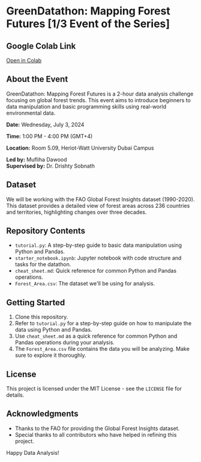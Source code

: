 # GreenDatathon: Mapping Forest Futures [1/3 Event of the Series]

## Google Colab Link
[Open in Colab](https://bit.ly/codealongwithme)

## About the Event

GreenDatathon: Mapping Forest Futures is a 2-hour data analysis challenge focusing on global forest trends. This event aims to introduce beginners to data manipulation and basic programming skills using real-world environmental data.

**Date:** Wednesday, July 3, 2024

**Time:** 1:00 PM - 4:00 PM (GMT+4)

**Location:** Room 5.09, Heriot-Watt University Dubai Campus

**Led by:** Mufliha Dawood  
**Supervised by:** Dr. Drishty Sobnath

## Dataset

We will be working with the FAO Global Forest Insights dataset (1990-2020). This dataset provides a detailed view of forest areas across 236 countries and territories, highlighting changes over three decades.

## Repository Contents

- `tutorial.py`: A step-by-step guide to basic data manipulation using Python and Pandas.
- `starter_notebook.ipynb`: Jupyter notebook with code structure and tasks for the datathon.
- `cheat_sheet.md`: Quick reference for common Python and Pandas operations.
- `Forest_Area.csv`: The dataset we'll be using for analysis.

## Getting Started

1. Clone this repository.
2. Refer to `tutorial.py` for a step-by-step guide on how to manipulate the data using Python and Pandas.
3. Use `cheat_sheet.md` as a quick reference for common Python and Pandas operations during your analysis.
4. The `Forest_Area.csv` file contains the data you will be analyzing. Make sure to explore it thoroughly.

## License

This project is licensed under the MIT License - see the `LICENSE` file for details.

## Acknowledgments

- Thanks to the FAO for providing the Global Forest Insights dataset.
- Special thanks to all contributors who have helped in refining this project.

Happy Data Analysis!